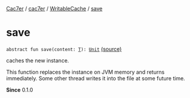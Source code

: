 [Cac7er](../../index.md) / [cac7er](../index.md) / [WritableCache](index.md) / [save](./save.md)

# save

`abstract fun save(content: `[`T`](index.md#T)`): `[`Unit`](https://kotlinlang.org/api/latest/jvm/stdlib/kotlin/-unit/index.html) [(source)](http://2wiqua.wcaokaze.com/gitbucket/wcaokaze/Cac7er/blob/master/src/main/java/cac7er/Cache.kt#L91)

caches the new instance.

This function replaces the instance on JVM memory and returns immediately.
Some other thread writes it into the file at some future time.

**Since**
0.1.0

